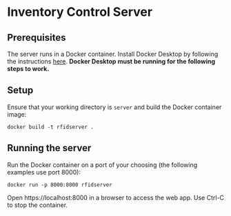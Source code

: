 # Inventory Control Server

## Prerequisites

The server runs in a Docker container. Install Docker Desktop by following the instructions [here](https://docs.docker.com/get-docker/). **Docker Desktop must be running for the following steps to work.**

## Setup

Ensure that your working directory is `server` and build the Docker container image:

```
docker build -t rfidserver .
```
## Running the server

Run the Docker container on a port of your choosing (the following examples use port 8000):

 ```
 docker run -p 8000:8000 rfidserver
 ```

Open https://localhost:8000 in a browser to access the web app. Use Ctrl-C to stop the container.